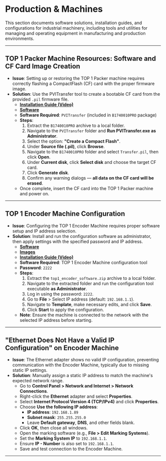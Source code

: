 # Production & Machines

This section documents software solutions, installation guides, and configurations for industrial machinery, including tools and utilities for managing and operating equipment in manufacturing and production environments.

---

## TOP 1 Packer Machine Resources: Software and CF Card Image Creation

- **Issue**: Setting up or restoring the TOP 1 Packer machine requires correctly flashing a CompactFlash (CF) card with the proper firmware image.
- **Solution**: Use the PVITransfer tool to create a bootable CF card from the provided `.pil` firmware file.
  - **[Installation Guide (Video)](./TOP%201%20Packer%20Machine/TOP%201%20-%20Packer%20Machine%20Software%20-%20Compact%20Flash%20Disk%20Generation.mp4)**
  - **[Software](./TOP%201%20Packer%20Machine/B1740010PRO.rar)**
  - **Software Required**: `PVITransfer` (included in `B1740010PRO` package)
  - **Steps**:
    1. Extract the `B1740010PRO` archive to a local folder.
    2. Navigate to the `PVITransfer` folder and **Run PVITransfer.exe as Administrator**.
    3. Select the option: **"Create a Compact Flash"**.
    4. Under **Source file (.pil)**, click **Browse**.
    5. Navigate to the `B1740010PRO` folder and select `Transfer.pil`, then click **Open**.
    6. Under **Current disk**, click **Select disk** and choose the target CF card.
    7. Click **Generate disk**.
    8. Confirm any warning dialogs — **all data on the CF card will be erased**.
  - Once complete, insert the CF card into the TOP 1 Packer machine and power on.

---

## TOP 1 Encoder Machine Configuration

- **Issue**: Configuring the TOP 1 Encoder Machine requires proper software setup and IP address selection.
- **Solution**: Install and run the configuration software as administrator, then apply settings with the specified password and IP address.
  - **[Software](./TOP%201%20Encoder%20Machine/Software/Smartgraph_10.17.zip)**
  - **[Images](./TOP%201%20Encoder%20Machine/Images/)**
  - **[Installation Guide (Video)](./TOP%201%20Encoder%20Machine/Videos/LASER%20Encoder%20Machine%20-%20SmartGraph%20Software%20Operation%20-%20Date%20&%20Time%20Setting.mp4)**
  - **Software Required**: TOP 1 Encoder Machine configuration tool
  - **Password**: `2222`
  - **Steps**:
    1. Extract the `top1_encoder_software.zip` archive to a local folder.
    2. Navigate to the extracted folder and run the configuration tool executable **as Administrator**.
    3. Log in using the password: `2222`.
    4. Go to **File** > Select IP address (default: `192.168.1.1`).
    5. Navigate to **Template**, make necessary edits, and click **Save**.
    6. Click **Start** to apply the configuration.
  - **Note**: Ensure the machine is connected to the network with the selected IP address before starting.

---

## "Ethernet Does Not Have a Valid IP Configuration" on Encoder Machine

- **Issue**: The Ethernet adapter shows no valid IP configuration, preventing communication with the Encoder Machine, typically due to missing static IP settings.
- **Solution**: Manually assign a static IP address to match the machine's expected network range.
  - Go to **Control Panel > Network and Internet > Network Connections**.
  - Right-click the **Ethernet** adapter and select **Properties**.
  - Select **Internet Protocol Version 4 (TCP/IPv4)** and click **Properties**.
  - Choose **Use the following IP address**:
    - **IP address**: `192.168.1.89`
    - **Subnet mask**: `255.255.255.0`
    - Leave **Default gateway**, **DNS**, and other fields blank.
  - Click **OK**, then close all windows.
  - Open the marking software (e.g., **File > Edit Marking Systems**).
  - Set the **Marking System IP** to `192.168.1.1`.
  - Ensure **IP - Number** is also set to `192.168.1.1`.
  - Save and test connection to the Encoder Machine.

---
